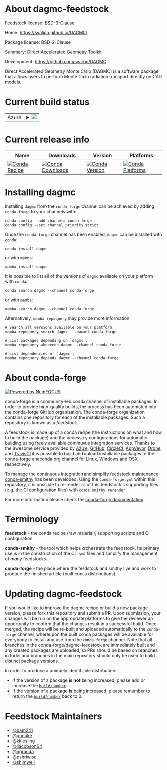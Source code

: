 About dagmc-feedstock
=====================

Feedstock license: [BSD-3-Clause](https://github.com/conda-forge/dagmc-feedstock/blob/main/LICENSE.txt)

Home: https://svalinn.github.io/DAGMC/

Package license: BSD-2-Clause

Summary: Direct Accelerated Geometry Toolkit

Development: https://github.com/svalinn/DAGMC

Direct Accelerated Geometry Monte Carlo (DAGMC) is a software package that
allows users to perform Monte Carlo radiation transport directly on CAD
models.


Current build status
====================


<table>
    
  <tr>
    <td>Azure</td>
    <td>
      <details>
        <summary>
          <a href="https://dev.azure.com/conda-forge/feedstock-builds/_build/latest?definitionId=8921&branchName=main">
            <img src="https://dev.azure.com/conda-forge/feedstock-builds/_apis/build/status/dagmc-feedstock?branchName=main">
          </a>
        </summary>
        <table>
          <thead><tr><th>Variant</th><th>Status</th></tr></thead>
          <tbody><tr>
              <td>linux_64_mpimpichuwuwOFF</td>
              <td>
                <a href="https://dev.azure.com/conda-forge/feedstock-builds/_build/latest?definitionId=8921&branchName=main">
                  <img src="https://dev.azure.com/conda-forge/feedstock-builds/_apis/build/status/dagmc-feedstock?branchName=main&jobName=linux&configuration=linux%20linux_64_mpimpichuwuwOFF" alt="variant">
                </a>
              </td>
            </tr><tr>
              <td>linux_64_mpimpichuwuwON</td>
              <td>
                <a href="https://dev.azure.com/conda-forge/feedstock-builds/_build/latest?definitionId=8921&branchName=main">
                  <img src="https://dev.azure.com/conda-forge/feedstock-builds/_apis/build/status/dagmc-feedstock?branchName=main&jobName=linux&configuration=linux%20linux_64_mpimpichuwuwON" alt="variant">
                </a>
              </td>
            </tr><tr>
              <td>linux_64_mpinompiuwuwOFF</td>
              <td>
                <a href="https://dev.azure.com/conda-forge/feedstock-builds/_build/latest?definitionId=8921&branchName=main">
                  <img src="https://dev.azure.com/conda-forge/feedstock-builds/_apis/build/status/dagmc-feedstock?branchName=main&jobName=linux&configuration=linux%20linux_64_mpinompiuwuwOFF" alt="variant">
                </a>
              </td>
            </tr><tr>
              <td>linux_64_mpinompiuwuwON</td>
              <td>
                <a href="https://dev.azure.com/conda-forge/feedstock-builds/_build/latest?definitionId=8921&branchName=main">
                  <img src="https://dev.azure.com/conda-forge/feedstock-builds/_apis/build/status/dagmc-feedstock?branchName=main&jobName=linux&configuration=linux%20linux_64_mpinompiuwuwON" alt="variant">
                </a>
              </td>
            </tr><tr>
              <td>linux_64_mpiopenmpiuwuwOFF</td>
              <td>
                <a href="https://dev.azure.com/conda-forge/feedstock-builds/_build/latest?definitionId=8921&branchName=main">
                  <img src="https://dev.azure.com/conda-forge/feedstock-builds/_apis/build/status/dagmc-feedstock?branchName=main&jobName=linux&configuration=linux%20linux_64_mpiopenmpiuwuwOFF" alt="variant">
                </a>
              </td>
            </tr><tr>
              <td>linux_64_mpiopenmpiuwuwON</td>
              <td>
                <a href="https://dev.azure.com/conda-forge/feedstock-builds/_build/latest?definitionId=8921&branchName=main">
                  <img src="https://dev.azure.com/conda-forge/feedstock-builds/_apis/build/status/dagmc-feedstock?branchName=main&jobName=linux&configuration=linux%20linux_64_mpiopenmpiuwuwON" alt="variant">
                </a>
              </td>
            </tr><tr>
              <td>osx_64_mpimpichuwuwOFF</td>
              <td>
                <a href="https://dev.azure.com/conda-forge/feedstock-builds/_build/latest?definitionId=8921&branchName=main">
                  <img src="https://dev.azure.com/conda-forge/feedstock-builds/_apis/build/status/dagmc-feedstock?branchName=main&jobName=osx&configuration=osx%20osx_64_mpimpichuwuwOFF" alt="variant">
                </a>
              </td>
            </tr><tr>
              <td>osx_64_mpimpichuwuwON</td>
              <td>
                <a href="https://dev.azure.com/conda-forge/feedstock-builds/_build/latest?definitionId=8921&branchName=main">
                  <img src="https://dev.azure.com/conda-forge/feedstock-builds/_apis/build/status/dagmc-feedstock?branchName=main&jobName=osx&configuration=osx%20osx_64_mpimpichuwuwON" alt="variant">
                </a>
              </td>
            </tr><tr>
              <td>osx_64_mpinompiuwuwOFF</td>
              <td>
                <a href="https://dev.azure.com/conda-forge/feedstock-builds/_build/latest?definitionId=8921&branchName=main">
                  <img src="https://dev.azure.com/conda-forge/feedstock-builds/_apis/build/status/dagmc-feedstock?branchName=main&jobName=osx&configuration=osx%20osx_64_mpinompiuwuwOFF" alt="variant">
                </a>
              </td>
            </tr><tr>
              <td>osx_64_mpinompiuwuwON</td>
              <td>
                <a href="https://dev.azure.com/conda-forge/feedstock-builds/_build/latest?definitionId=8921&branchName=main">
                  <img src="https://dev.azure.com/conda-forge/feedstock-builds/_apis/build/status/dagmc-feedstock?branchName=main&jobName=osx&configuration=osx%20osx_64_mpinompiuwuwON" alt="variant">
                </a>
              </td>
            </tr><tr>
              <td>osx_64_mpiopenmpiuwuwOFF</td>
              <td>
                <a href="https://dev.azure.com/conda-forge/feedstock-builds/_build/latest?definitionId=8921&branchName=main">
                  <img src="https://dev.azure.com/conda-forge/feedstock-builds/_apis/build/status/dagmc-feedstock?branchName=main&jobName=osx&configuration=osx%20osx_64_mpiopenmpiuwuwOFF" alt="variant">
                </a>
              </td>
            </tr><tr>
              <td>osx_64_mpiopenmpiuwuwON</td>
              <td>
                <a href="https://dev.azure.com/conda-forge/feedstock-builds/_build/latest?definitionId=8921&branchName=main">
                  <img src="https://dev.azure.com/conda-forge/feedstock-builds/_apis/build/status/dagmc-feedstock?branchName=main&jobName=osx&configuration=osx%20osx_64_mpiopenmpiuwuwON" alt="variant">
                </a>
              </td>
            </tr>
          </tbody>
        </table>
      </details>
    </td>
  </tr>
</table>

Current release info
====================

| Name | Downloads | Version | Platforms |
| --- | --- | --- | --- |
| [![Conda Recipe](https://img.shields.io/badge/recipe-dagmc-green.svg)](https://anaconda.org/conda-forge/dagmc) | [![Conda Downloads](https://img.shields.io/conda/dn/conda-forge/dagmc.svg)](https://anaconda.org/conda-forge/dagmc) | [![Conda Version](https://img.shields.io/conda/vn/conda-forge/dagmc.svg)](https://anaconda.org/conda-forge/dagmc) | [![Conda Platforms](https://img.shields.io/conda/pn/conda-forge/dagmc.svg)](https://anaconda.org/conda-forge/dagmc) |

Installing dagmc
================

Installing `dagmc` from the `conda-forge` channel can be achieved by adding `conda-forge` to your channels with:

```
conda config --add channels conda-forge
conda config --set channel_priority strict
```

Once the `conda-forge` channel has been enabled, `dagmc` can be installed with `conda`:

```
conda install dagmc
```

or with `mamba`:

```
mamba install dagmc
```

It is possible to list all of the versions of `dagmc` available on your platform with `conda`:

```
conda search dagmc --channel conda-forge
```

or with `mamba`:

```
mamba search dagmc --channel conda-forge
```

Alternatively, `mamba repoquery` may provide more information:

```
# Search all versions available on your platform:
mamba repoquery search dagmc --channel conda-forge

# List packages depending on `dagmc`:
mamba repoquery whoneeds dagmc --channel conda-forge

# List dependencies of `dagmc`:
mamba repoquery depends dagmc --channel conda-forge
```


About conda-forge
=================

[![Powered by
NumFOCUS](https://img.shields.io/badge/powered%20by-NumFOCUS-orange.svg?style=flat&colorA=E1523D&colorB=007D8A)](https://numfocus.org)

conda-forge is a community-led conda channel of installable packages.
In order to provide high-quality builds, the process has been automated into the
conda-forge GitHub organization. The conda-forge organization contains one repository
for each of the installable packages. Such a repository is known as a *feedstock*.

A feedstock is made up of a conda recipe (the instructions on what and how to build
the package) and the necessary configurations for automatic building using freely
available continuous integration services. Thanks to the awesome service provided by
[Azure](https://azure.microsoft.com/en-us/services/devops/), [GitHub](https://github.com/),
[CircleCI](https://circleci.com/), [AppVeyor](https://www.appveyor.com/),
[Drone](https://cloud.drone.io/welcome), and [TravisCI](https://travis-ci.com/)
it is possible to build and upload installable packages to the
[conda-forge](https://anaconda.org/conda-forge) [anaconda.org](https://anaconda.org/)
channel for Linux, Windows and OSX respectively.

To manage the continuous integration and simplify feedstock maintenance
[conda-smithy](https://github.com/conda-forge/conda-smithy) has been developed.
Using the ``conda-forge.yml`` within this repository, it is possible to re-render all of
this feedstock's supporting files (e.g. the CI configuration files) with ``conda smithy rerender``.

For more information please check the [conda-forge documentation](https://conda-forge.org/docs/).

Terminology
===========

**feedstock** - the conda recipe (raw material), supporting scripts and CI configuration.

**conda-smithy** - the tool which helps orchestrate the feedstock.
                   Its primary use is in the construction of the CI ``.yml`` files
                   and simplify the management of *many* feedstocks.

**conda-forge** - the place where the feedstock and smithy live and work to
                  produce the finished article (built conda distributions)


Updating dagmc-feedstock
========================

If you would like to improve the dagmc recipe or build a new
package version, please fork this repository and submit a PR. Upon submission,
your changes will be run on the appropriate platforms to give the reviewer an
opportunity to confirm that the changes result in a successful build. Once
merged, the recipe will be re-built and uploaded automatically to the
`conda-forge` channel, whereupon the built conda packages will be available for
everybody to install and use from the `conda-forge` channel.
Note that all branches in the conda-forge/dagmc-feedstock are
immediately built and any created packages are uploaded, so PRs should be based
on branches in forks and branches in the main repository should only be used to
build distinct package versions.

In order to produce a uniquely identifiable distribution:
 * If the version of a package **is not** being increased, please add or increase
   the [``build/number``](https://docs.conda.io/projects/conda-build/en/latest/resources/define-metadata.html#build-number-and-string).
 * If the version of a package **is** being increased, please remember to return
   the [``build/number``](https://docs.conda.io/projects/conda-build/en/latest/resources/define-metadata.html#build-number-and-string)
   back to 0.

Feedstock Maintainers
=====================

* [@bam241](https://github.com/bam241/)
* [@gonuke](https://github.com/gonuke/)
* [@kkiesling](https://github.com/kkiesling/)
* [@ljacobson64](https://github.com/ljacobson64/)
* [@ngranda](https://github.com/ngranda/)
* [@pshriwise](https://github.com/pshriwise/)
* [@shimwell](https://github.com/shimwell/)

